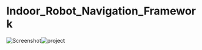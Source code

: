 # Indoor_Robot_Navigation_Framework

![Screenshot](https://user-images.githubusercontent.com/75136798/189445518-d93d0854-bb2c-43ee-b1d7-375f32442907.jpg)![project](https://user-images.githubusercontent.com/75136798/189445287-5b079673-5740-45fa-8f2a-ed017ba6f412.gif)

